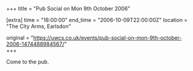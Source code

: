 +++
title = "Pub Social on Mon 9th October 2006"

[extra]
time = "18:00:00"
end_time = "2006-10-09T22:00:00Z"
location = "The City Arms, Earlsdon"

original = "https://uwcs.co.uk/events/pub-social-on-mon-9th-october-2006-1474488984567/"    
+++

Come to the pub.

